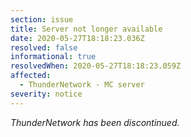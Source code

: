 ```yaml
---
section: issue
title: Server not longer available
date: 2020-05-27T18:18:23.036Z
resolved: false
informational: true
resolvedWhen: 2020-05-27T18:18:23.059Z
affected:
  - ThunderNetwork - MC server
severity: notice
---
```

*ThunderNetwork has been discontinued.*
